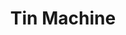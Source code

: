---
title: "Tin Machine"
summary: "Tin Machine were a British–American rock band formed in 1988, and fronted by English singer-songwriter David Bowie. The band consisted of Bowie on lead vocals, saxophone and guitar; Reeves Gabrels on guitar and vocals; Tony Fox Sales on bass and vocals; and Hunt Sales on drums and vocals. The Sales brothers had previously performed with Bowie and Iggy Pop during the 1977 tour for The Idiot. Kevin Armstrong played additional guitar and keyboards on the band's first and second studio albums and first tour, and American guitarist Eric Schermerhorn played on the second tour and live album Tin Machine Live: Oy Vey, Baby .
Hunt Sales said that the band's name \"reflects the sound of the band\", and Bowie stated that he and his band members joined up \"to make the kind of music that we enjoyed listening to\", and to rejuvenate himself artistically.The band recorded two studio albums and one live album before dissolving in 1992, after which Bowie returned to his solo career. By the end of 2012, they had sold two million albums. Bowie said Tin Machine helped revitalise his career."
slug: "tin-machine"
image: "tin-machine.jpg"
apple_music_artist_url: "None"
wikipedia_url: "https://en.wikipedia.org/wiki/Tin_Machine"
---